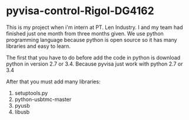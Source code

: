 # pyvisa-control-Rigol-DG4162
This is my project when i'm intern at PT. Len Industry. I and my team had finished just one month from three months given. We use python programming language because python is open source so it has many libraries and easy to learn.

The first that you have to do before add the code in python is download python in version 2.7 or 3.4. Because pyvisa just work with python 2.7 or 3.4

After that you must add many libraries:
1. setuptools.py
2. python-usbtmc-master
3. pyusb
4. libusb
